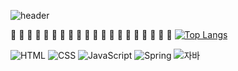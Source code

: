![header](https://capsule-render.vercel.app/api?type=wave&color=auto&height=300&section=header&text=SONG_GARDEN&fontSize=90)

🌻 🌻 🌻 🌻 🌻 🌻 🌻 🌻 🌻 🌻 🌻 🌻 🌻 🌻 🌻 🌻 🌻 🌻 🌻 🌻 
[![Top Langs](https://github-readme-stats.vercel.app/api/top-langs/?username=songhyun94)](https://github.com/깃허브아이디/github-readme-stats)


![HTML](https://img.shields.io/badge/HTML-239120?style=for-the-badge&logo=html5&logoColor=white)
![CSS](https://img.shields.io/badge/CSS-239120?&style=for-the-badge&logo=css3&logoColor=white)
![JavaScript](https://img.shields.io/badge/JavaScript-F7DF1E?style=for-the-badge&logo=JavaScript&logoColor=white)
![Spring](https://img.shields.io/badge/-Spring-6DB33F?style=for-the-badge&logo=Spring&logoColor=white)
![자바](https://img.shields.io/badge/Java-ED8B00?style=for-the-badge&logo=openjdk&logoColor=white)





